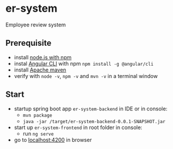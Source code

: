 # er-system
Employee review system

## Prerequisite
 * install [node.js with npm](https://nodejs.org/en/)
 * instal [Angular CLI](https://cli.angular.io/) with npm `npm install -g @angular/cli`
 * install [Apache maven](https://maven.apache.org/install.html)
 * verify with `node -v`, `npm -v` and `mvn -v` in a terminal window
 
## Start
 * startup spring boot app `er-system-backend` in IDE or in console:
   + `mvn package`
   + `java -jar /target/er-system-backend-0.0.1-SNAPSHOT.jar`
 * start up `er-system-frontend` in root folder in console:
   + run `ng serve`
 * go to [localhost:4200](http://localhost:4200/) in browser
